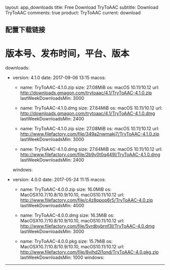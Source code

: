 layout: app_downloads
title: Free Download TryToAAC
subtitle: Download TryToAAC
comments: true
product: TryToAAC
current: download

## 配置下载链接
# 版本号、发布时间，平台、版本
downloads:
  - version: 4.1.0
    date: 2017-09-06 13:15
    macos:
      - name: TryToAAC-4.1.0.zip
        size: 27.08MiB
        os: macOS 10.11/10.12
        url: http://downloads.gmagon.com/trytoaac/4.1/TryToAAC-4.1.0.zip
        lastWeekDownloadsMin: 3000

      - name: TryToAAC-4.1.0.dmg
        size: 27.64MiB
        os: macOS 10.11/10.12
        url: http://downloads.gmagon.com/trytoaac/4.1/TryToAAC-4.1.0.dmg
        lastWeekDownloadsMin: 2400

      - name: TryToAAC-4.1.0.zip
        size: 27.08MiB
        os: macOS 10.11/10.12
        url: http://www.filefactory.com/file/349a2nwmakj7/TryToAAC-4.1.0.zip
        lastWeekDownloadsMin: 3000

      - name: TryToAAC-4.1.0.dmg
        size: 27.64MiB
        os: macOS 10.11/10.12
        url: http://www.filefactory.com/file/2b9v0t0q449l/TryToAAC-4.1.0.dmg
        lastWeekDownloadsMin: 2400

    windows:
 
  - version: 4.0.0
    date: 2017-05-24 11:15
    macos:
      - name: TryToAAC-4.0.0.zip
        size: 16.0MiB
        os: MacOSX10.7/10.8/10.9/10.10, macOS10.11/10.12
        url: http://www.filefactory.com/file/c4z8ppop6r5/TryToAAC-4.0.zip
        lastWeekDownloadsMin: 4000

      - name: TryToAAC-4.0.0.dmg
        size: 16.3MiB
        os: MacOSX10.7/10.8/10.9/10.10, macOS10.11/10.12
        url: http://www.filefactory.com/file/5vrdbybrnf3l/TryToAAC-4.0.dmg
        lastWeekDownloadsMin: 3000

      - name: TryToAAC-4.0.0.pkg
        size: 15.7MiB
        os: MacOSX10.7/10.8/10.9/10.10, macOS10.11/10.12
        url: http://www.filefactory.com/file/8vihd2l1ond/TryToAAC-4.0.pkg.zip
        lastWeekDownloadsMin: 1000
    windows:

---